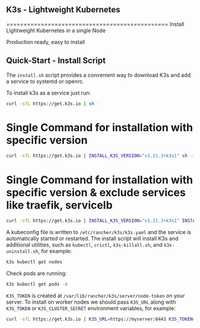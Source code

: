 ## K3s - Lightweight Kubernetes
===============================================
Install Lightweight Kubernetes in a single Node

Production ready, easy to install


## Quick-Start - Install Script

The `install.sh` script provides a convenient way to download K3s and add a service to systemd or openrc.

To install k3s as a service just run:

```bash
curl -sfL https://get.k3s.io | sh -
```
# Single Command for installation with specific version

```bash
curl -sfL https://get.k3s.io | INSTALL_K3S_VERSION="v1.21.3+k3s1" sh -s -
```

# Single Command for installation with specific version & exclude services like traefik, servicelb

```bash
curl -sfL https://get.k3s.io | INSTALL_K3S_VERSION="v1.21.3+k3s1" INSTALL_K3S_EXEC="--no-deploy servicelb" INSTALL_K3S_EXEC="--no-deploy traefik" sh -s -
```

A kubeconfig file is written to `/etc/rancher/k3s/k3s.yaml` and the service is automatically started or restarted.
The install script will install K3s and additional utilities, such as `kubectl`, `crictl`, `k3s-killall.sh`, and `k3s-uninstall.sh`, for example:

```bash
k3s kubectl get nodes
```
Check pods are running:
```bash
k3s kubectl get pods -A
```

`K3S_TOKEN` is created at `/var/lib/rancher/k3s/server/node-token` on your server.
To install on worker nodes we should pass `K3S_URL` along with
`K3S_TOKEN` or `K3S_CLUSTER_SECRET` environment variables, for example:

```bash
curl -sfL https://get.k3s.io | K3S_URL=https://myserver:6443 K3S_TOKEN=XXX sh -
```


